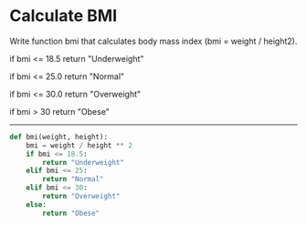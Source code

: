 # Calculate BMI

Write function bmi that calculates body mass index (bmi = weight / height2).

if bmi <= 18.5 return "Underweight"

if bmi <= 25.0 return "Normal"

if bmi <= 30.0 return "Overweight"

if bmi > 30 return "Obese"

---

```py
def bmi(weight, height):
    bmi = weight / height ** 2
    if bmi <= 18.5:
        return "Underweight"
    elif bmi <= 25:
        return "Normal"
    elif bmi <= 30:
        return "Overweight"
    else:
        return "Obese"
```
